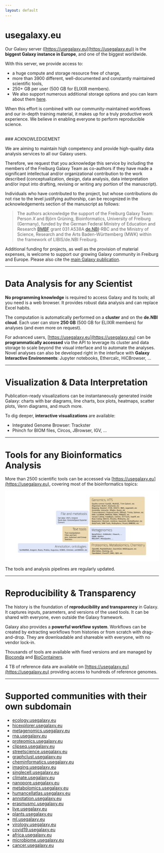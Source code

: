 ```yaml
---
layout: default
---
```


# usegalaxy.eu

Our Galaxy server ([https://usegalaxy.eu](https://usegalaxy.eu)) is the **biggest Galaxy instance in Europe**, and one of the biggest worldwide.

With this server, we provide access to:
- a huge compute and storage resource free of charge,
- more than 3900 different, well-documented and constantly maintained scientific tools,
- 250+ GB per user (500 GB for ELIXIR members).
- We also support numerous additional storage options and you can learn about them [here](https://galaxyproject.org/eu/storage/).

When this effort is combined with our community-maintained workflows and our in-depth training material, it makes up for a truly productive work experience. We believe in enabling everyone to perform reproducible science.

<br>
### ACKNOWLEDGEMENT

  We are aiming to maintain high competency and provide high-quality data analysis services to all our Galaxy users.
  
  Therefore, we request that you acknowledge this service by including the members of the Freiburg Galaxy Team as co-authors if they have made a significant intellectual and/or organizational contribution to the work described (conceptualization, design, data analysis, data interpretation and/or input into drafting, revising or writing any portion of the manuscript).

  Individuals who have contributed to the project, but whose contributions do not rise to the level justifying authorship, can be recognized in the acknowledgements section of the manuscript as follows:

  > The authors acknowledge the support of the Freiburg Galaxy Team: Person *X* and Björn Grüning, Bioinformatics, University of Freiburg (Germany), funded by the German Federal Ministry of Education and Research [BMBF](http://www.bmbf.de/) grant 031 A538A [de.NBI](https://www.denbi.de)-RBC and the Ministry of Science, Research and the Arts Baden-Württemberg (MWK) within the framework of LIBIS/de.NBI Freiburg.

  Additional funding for projects, as well as the provision of material expenses, is welcome to support our growing Galaxy community in Freiburg and Europe.
  Please also cite the [main Galaxy publication](https://doi.org/10.1093/nar/gkac247).

---

# <i class="fa fa-table"></i> Data Analysis for any Scientist

**No programming knowledge** is required to access Galaxy and its tools; all you need is a web browser. It provides robust data analysis and can replace Excel habits.

The computation is automatically performed on a **cluster** and on the **de.NBI cloud**. Each user can store **250 GB** (500 GB for ELIXIR members) for analyses (and even more on request).

For advanced users, [https://usegalaxy.eu](https://usegalaxy.eu) can be **programmatically accessed** via the API to leverage its cluster and data
storage to scale beyond the visual interface and to automate the analyses. Novel analyses can also be developed right in the interface with **Galaxy Interactive Environments**: Jupyter notebooks, Ethercalc, HiCBrowser, ...

---

# <i class="fa fa-chart-bar"></i> Visualization & Data Interpretation

Publication-ready visualizations can be instantaneously generated inside Galaxy: charts with bar diagrams, line charts, box plots, heatmaps, scatter plots, Venn diagrams, and much more.

To dig deeper, **interactive visualizations** are available:

- Integrated Genome Browser: Trackster
- Phinch for BIOM files, Circos, JBrowser, IGV, ...

---

# <i class="fa fa-cogs"></i> Tools for any Bioinformatics Analysis

More than 2500 scientific tools can be accessed via [https://usegalaxy.eu](https://usegalaxy.eu), covering most of the bioinformatics topics:

![Tools available on usegalaxy.eu](/assets/media/tools.png)

The tools and analysis pipelines are regularly updated.

---

# <i class="fa fa-sitemap"></i> Reproducibility & Transparency

The history is the foundation of **reproducibility and transparency** in Galaxy. It captures inputs, parameters, and versions of the used tools. It can be shared with everyone, even outside the Galaxy framework.

Galaxy also provides a **powerful workflow system**. Workflows can be created by extracting workflows from histories or from scratch with drag-and-drop. They are downloadable and shareable with everyone, with no vendor lock-in.

Thousands of tools are available with fixed versions and are managed by [Bioconda](https://bioconda.github.io/) and [BioContainers](https://biocontainers.pro/).

4 TB of reference data are available on [https://usegalaxy.eu](https://usegalaxy.eu) providing access to hundreds of reference genomes.


---

# Supported communities with their own subdomain

 * [ecology.usegalaxy.eu](https://ecology.usegalaxy.eu)
 * [hicexplorer.usegalaxy.eu](https://hicexplorer.usegalaxy.eu)
 * [metagenomics.usegalaxy.eu](https://metagenomics.usegalaxy.eu)
 * [rna.usegalaxy.eu](https://rna.usegalaxy.eu)
 * [proteomics.usegalaxy.eu](https://proteomics.usegalaxy.eu)
 * [clipseq.usegalaxy.eu](https://clipseq.usegalaxy.eu)
 * [streetscience.usegalaxy.eu](https://streetscience.usegalaxy.eu)
 * [graphclust.usegalaxy.eu](https://graphclust.usegalaxy.eu)
 * [cheminformatics.usegalaxy.eu](https://cheminformatics.usegalaxy.eu)
 * [imaging.usegalaxy.eu](https://imaging.usegalaxy.eu)
 * [singlecell.usegalaxy.eu](https://singlecell.usegalaxy.eu)
 * [climate.usegalaxy.eu](https://climate.usegalaxy.eu)
 * [nanopore.usegalaxy.eu](https://nanopore.usegalaxy.eu)
 * [metabolomics.usegalaxy.eu](https://metabolomics.usegalaxy.eu)
 * [humancellatlas.usegalaxy.eu](https://humancellatlas.usegalaxy.eu)
 * [annotation.usegalaxy.eu](https://annotation.usegalaxy.eu)
 * [erasmusmc.usegalaxy.eu](https://erasmusmc.usegalaxy.eu)
 * [live.usegalaxy.eu](https://live.usegalaxy.eu)
 * [plants.usegalaxy.eu](https://plants.usegalaxy.eu)
 * [ml.usegalaxy.eu](https://ml.usegalaxy.eu)
 * [virology.usegalaxy.eu](https://virology.usegalaxy.eu)
 * [covid19.usegalaxy.eu](https://covid19.usegalaxy.eu)
 * [africa.usegalaxy.eu](https://africa.usegalaxy.eu)
 * [microbiome.usegalaxy.eu](https://microbiome.usegalaxy.eu)
 * [cancer.usegalaxy.eu](https://cancer.usegalaxy.eu)
